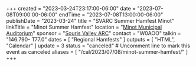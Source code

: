 +++
created = "2023-03-24T23:17:00-06:00"
date = "2023-07-08T09:00:00-06:00"
endTime = "2023-07-08T13:00:00-06:00"
publishDate = "2023-03-24"
title = "SVARC Summer Hamfest Minot"
linkTitle = "Minot Summer Hamfest"
location = "[Minot Municipal Auditorium](https://goo.gl/maps/Ts5FfTsvvGH22Fto6)"
sponsor = "[Souris Valley ARC](https://www.arrl.org/Groups/view/souris-valley-arc/type:club)"
contact = "W0AOO"
talkin = "146.790- T77.0"
dates = [ "Regional Hamfests" ]
outputs = [ "HTML", "Calendar" ]
update = 3
status = "canceled"	# Uncomment line to mark this event as canceled	
aliases = [ "/cal/2023/07/08/minot-summer-hamfest/" ]
+++
<!--
More information about this event may be found at

* [ARRL Minot Summer Hamfest page](http://www.arrl.org/hamfests/svarc-summer-hamfest-minot)
-->
